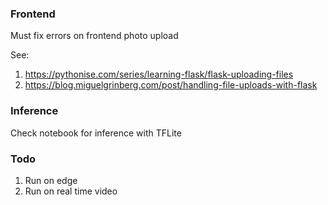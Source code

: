 ### Frontend

Must fix errors on frontend photo upload

See:

1. https://pythonise.com/series/learning-flask/flask-uploading-files
2. https://blog.miguelgrinberg.com/post/handling-file-uploads-with-flask

### Inference

Check notebook for inference with TFLite

### Todo

1. Run on edge
2. Run on real time video